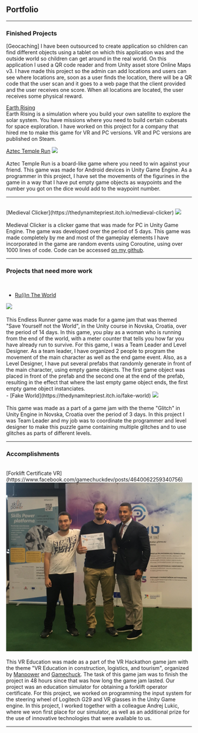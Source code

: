 ## Portfolio

---

### Finished Projects 

[Geocaching]
I have been outsourced to create application so children can find different objects using a tablet on which this application was
and the outside world so children can get around in the real world. 
On this application I used a QR code reader and from Unity asset store Online Maps v3.
I have made this project so the admin can add locations and users can see where locations are, soon as a user finds the location,
there will be a QR code that the user scan and it goes to a web page that the client provided and the user receives one score.
When all locations are located, the user receives some physical reward.


[Earth Rising](https://store.steampowered.com/app/1084440/Earth_Rising/)
<br>
Earth Rising is a simulation where you build your own satellite to explore the solar system.
You have missions where you need to build certain cubesats for space exploration.
I have worked on this project for a company that hired me to make this game for VR and PC versions.
VR and PC versions are published on Steam.



[Aztec Temple Run](https://play.google.com/store/apps/details?id=com.PISMOInkubator.AzteTempleRun)
<img src="https://play-lh.googleusercontent.com/wXR6NdrvJY1szZFkE9bn1vt16G6rgKgDIU14gOGAxM_2YnSpTZbIEir_aYjJcP97MCuG=w1536-h722-rw"/>
<br><br>
Aztec Temple Run is a board-like game where you need to win against your friend.
This game was made for Android devices in Unity Game Engine.
As a programmer in this project, I have set the movements of the figurines in the game in a way that I have put empty game objects as waypoints and the number you got on the dice would add to the waypoint number.
<br>

----------------

<br>
[Medieval Clicker](https://thedynamitepriest.itch.io/medieval-clicker)
<img src="https://img.itch.zone/aW1nLzU2MTA4NDIuanBn/original/iycZaK.jpg"/>
<br><br>
Medieval Clicker is a clicker game that was made for PC in Unity Game Engine. The game was developed over the period of 5 days.
This game was made completely by me and most of the gameplay elements I have incorporated in the game are random events using Coroutine, using over 1000 lines of code.
Code can be accessed <a href="https://github.com/Shadowh86/Medieval-Clicker"> on my github</a>.
<br>

---------------

### Projects that need more work
<br>

- [Ru(i)n The World](https://thedynamitepriest.itch.io/ruin-the-world)
 <img src="https://img.itch.zone/aW1hZ2UvOTYyNjIxLzYzODAzOTIuanBn/original/9DJu28.jpg"/>
 <br><br>
 This Endless Runner game was made for a game jam that was themed "Save Yourself not the World", in the Unity course in Novska, Croatia, over the period of 14 days.
 In this game, you play as a woman who is running from the end of the world, with a meter counter that tells you how far you have already run to survive.
 For this game, I was a Team Leader and Level Designer.
 As a team leader, I have organized 2 people to program the movement of the main character as well as the end game event.
 Also, as a Level Designer, I have put several prefabs that randomly generate in front of the main character, using empty game objects. 
 The first game object was placed in front of the prefab and the second one at the end of the prefab, resulting in the effect that where the last empty game object ends, the first empty game object instanciates.<br>
- [Fake World](https://thedynamitepriest.itch.io/fake-world)
 <img src="https://img.itch.zone/aW1hZ2UvOTU4MTQyLzU0MzMyODIuanBn/original/f4i%2BWk.jpg"/>
 <br><br>
 This game was made as a part of a game jam with the theme "Glitch" in Unity Engine in Novska, Croatia over the period of 3 days.
 In this project I was Team Leader and my job was to coordinate the programmer and level designer to make this puzzle game containing multiple glitches and to use glitches as parts of different levels.<br>

---

### Accomplishments

<br>
[Forklift Certificate VR](https://www.facebook.com/gamechuckdev/posts/4640062259340756)
<img src="images/VR_Hakathlon_FIrstPlacejpg.jpg?raw=true"/>
<br><br>
This VR Education was made as a part of the VR Hackathon game jam with the theme "VR Education in construction, logistics, and tourism", organized by <a href="
https://manpower.hr/news/new-post-1623069771">Manpower</a> and <a href="https://game-chuck.com/">Gamechuck</a>. The task of this game jam was to finish the project in 48 hours since that was how long the game jam lasted. Our project was an education simulator for obtaining a forklift operator certificate. For this project, we worked on programming the input system for the steering wheel of Logitech G29 and VR glasses in the Unity Game engine.
In this project, I worked together with a colleague Andrej Lukic, where we won first place for our simulator, as well as an additional prize for the use of innovative technologies that were available to us. 

---

